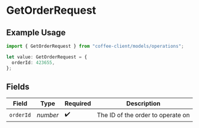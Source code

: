 # GetOrderRequest

## Example Usage

```typescript
import { GetOrderRequest } from "coffee-client/models/operations";

let value: GetOrderRequest = {
  orderId: 423655,
};
```

## Fields

| Field                             | Type                              | Required                          | Description                       |
| --------------------------------- | --------------------------------- | --------------------------------- | --------------------------------- |
| `orderId`                         | *number*                          | :heavy_check_mark:                | The ID of the order to operate on |